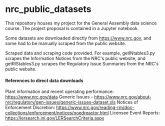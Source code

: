 # nrc_public_datasets

This repository houses my project for the General Assembly data science course.  The project proposal is contained in a Jupyter notebook.

Some datasets are downloaded directly from https://www.nrc.gov, and some had to be manually scraped from the public website.

Scraped data and scraping code provided. For example, getINtables3.py scrapes the Information Notices from the NRC's public website, and getRIStables3.py scrapes the Regulatory Issue Summaries from the NRC's public website.


#### References to direct data downloads
Plant information and recent operating performance:  https://www.nrc.gov/data
Generic Issues - https://www.nrc.gov/about-nrc/regulatory/gen-issues/generic-issues-dataset.xls
Notices of Enforcement Discretion:  https://www.nrc.gov/reading-rm/doc-collections/enforcement/notices/noedreactor.html
Licensee Event Reports:  https://lersearch.inl.gov/LERSearchCriteria.aspx

